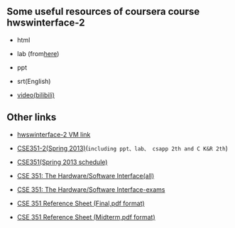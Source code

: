 ## Some useful resources of coursera course hwswinterface-2

- html

- lab (from[here](https://github.com/wangchangli/hwswinterface-002))

- ppt

- srt(English)

- [video(bilibili)](https://www.bilibili.com/video/BV1Yz4y1D7W8/)

## Other links

- [hwswinterface-2 VM link](https://spark-public.s3.amazonaws.com/hardware/VM.7z)

- [CSE351-2(Spring 2013)](https://github.com/YurieCo/CSE351-2)(`including ppt、lab、 csapp 2th and C K&R 2th`)

- [CSE351(Spring 2013 schedule)](https://courses.cs.washington.edu/courses/cse351/13sp/schedule.html)

- [CSE 351: The Hardware/Software Interface(all)](https://courses.cs.washington.edu/courses/cse351)

- [CSE 351: The Hardware/Software Interface-exams](https://courses.cs.washington.edu/courses/cse351/20su/exams/)

- [CSE 351 Reference Sheet (Final,pdf format)](https://courses.cs.washington.edu/courses/cse351/20su/exams/ref-final.pdf)

- [CSE 351 Reference Sheet (Midterm,pdf format)](https://courses.cs.washington.edu/courses/cse351/20su/exams/ref-mt.pdf)